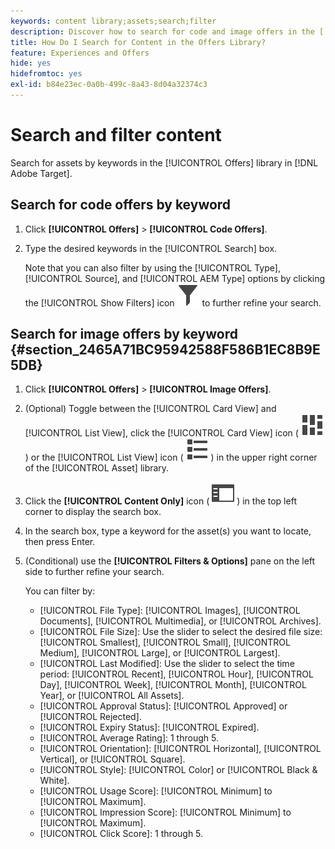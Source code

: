 ```yaml
---
keywords: content library;assets;search;filter
description: Discover how to search for code and image offers in the [!UICONTROL Offers] Library.
title: How Do I Search for Content in the Offers Library?
feature: Experiences and Offers
hide: yes
hidefromtoc: yes
exl-id: b84e23ec-0a0b-499c-8a43-8d04a32374c3
---
```

# Search and filter content

Search for assets by keywords in the [!UICONTROL Offers] library in [!DNL Adobe Target].

## Search for code offers by keyword

1. Click **[!UICONTROL Offers]** > **[!UICONTROL Code Offers]**.
1. Type the desired keywords in the [!UICONTROL Search] box.

   Note that you can also filter by using the [!UICONTROL Type], [!UICONTROL Source], and [!UICONTROL AEM Type] options by clicking the [!UICONTROL Show Filters] icon ![Show Filters icon](/help/main/assets/icons/Filter.svg) to further refine your search.

## Search for image offers by keyword {#section_2465A71BC95942588F586B1EC8B9E5DB}

1. Click **[!UICONTROL Offers]** > **[!UICONTROL Image Offers]**.

1. (Optional) Toggle between the [!UICONTROL Card View] and [!UICONTROL List View], click the [!UICONTROL Card View] icon ( ![Card view icon](/help/main/assets/icons/ViewCard.svg) ) or the [!UICONTROL List View] icon ( ![List view icon](/help/main/assets/icons/ViewList.svg) ) in the upper right corner of the [!UICONTROL Asset] library.
1. Click the **[!UICONTROL Content Only]** icon ( ![Content Only icon](/help/main/assets/icons/RailLeft.svg) ) in the top left corner to display the search box.
1. In the search box, type a keyword for the asset(s) you want to locate, then press Enter.
1. (Conditional) use the **[!UICONTROL Filters & Options]** pane on the left side to further refine your search.

   You can filter by:

   * [!UICONTROL File Type]: [!UICONTROL Images], [!UICONTROL Documents], [!UICONTROL Multimedia], or [!UICONTROL Archives].
   * [!UICONTROL File Size]: Use the slider to select the desired file size: [!UICONTROL Smallest], [!UICONTROL Small], [!UICONTROL Medium], [!UICONTROL Large], or [!UICONTROL Largest]. 
   * [!UICONTROL Last Modified]: Use the slider to select the time period: [!UICONTROL Recent], [!UICONTROL Hour], [!UICONTROL Day], [!UICONTROL Week], [!UICONTROL Month], [!UICONTROL Year], or [!UICONTROL All Assets].
   * [!UICONTROL Approval Status]: [!UICONTROL Approved] or [!UICONTROL Rejected].
   * [!UICONTROL Expiry Status]: [!UICONTROL Expired].
   * [!UICONTROL Average Rating]: 1 through 5.
   * [!UICONTROL Orientation]: [!UICONTROL Horizontal], [!UICONTROL Vertical], or [!UICONTROL Square].
   * [!UICONTROL Style]: [!UICONTROL Color] or [!UICONTROL Black & White].
   * [!UICONTROL Usage Score]: [!UICONTROL Minimum] to [!UICONTROL Maximum].
   * [!UICONTROL Impression Score]: [!UICONTROL Minimum] to [!UICONTROL Maximum].
   * [!UICONTROL Click Score]: 1 through 5.
